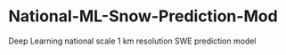 # National-ML-Snow-Prediction-Mod
Deep Learning national scale 1 km resolution SWE prediction model
